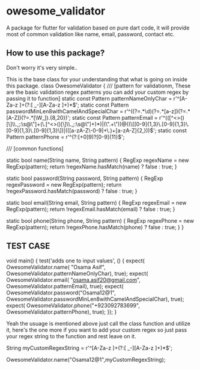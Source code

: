 # owesome_validator

A package for flutter for validation based on pure dart code, it will provide most of common validation like name, email, password, contact etc.

## How to use this package?
Don't worry it's very simple..

This is the base class for your understanding that what is going on inside this package. 
class OwesomeValidator {
  /// [pattern for validationm, These are the basic validation regex patterns you can add your custom regex by passing it to function]
  static const Pattern patternNameOnlyChar =
      r'^[A-Za-z ]+(?:[ _-][A-Za-z ]+)*$';
  static const Pattern passwordMinLen8withCamelAndSpecialChar =
      r'^((?=.*\d)(?=.*[a-z])(?=.*[A-Z])(?=.*[\W_]).{8,20})';
  static const Pattern patternEmail =
      r'^(([^<>()[\]\\.,;:\s@\"]+(\.[^<>()[\]\\.,;:\s@\"]+)*)|(\".+\"))@((\[[0-9]{1,3}\.[0-9]{1,3}\.[0-9]{1,3}\.[0-9]{1,3}\])|(([a-zA-Z\-0-9]+\.)+[a-zA-Z]{2,}))$';
  static const Pattern patternPhone = r'^(?:[+0]9)?[0-9]{11}$';

  /// [common functions]

  static bool name(String name, String pattern) {
    RegExp regexName = new RegExp(pattern);
    return !regexName.hasMatch(name) ? false : true;
  }

  static bool password(String password, String pattern) {
    RegExp regexPassword = new RegExp(pattern);
    return !regexPassword.hasMatch(password) ? false : true;
  }

  static bool email(String email, String pattern) {
    RegExp regexEmail = new RegExp(pattern);
    return !regexEmail.hasMatch(email) ? false : true;
  }

  static bool phone(String phone, String pattern) {
    RegExp regexPhone = new RegExp(pattern);
    return !regexPhone.hasMatch(phone) ? false : true;
  }
}

## TEST CASE

void main() {
  test('adds one to input values', () {
    expect(
        OwesomeValidator.name(
            "Osama Asif", OwesomeValidator.patternNameOnlyChar),
        true);
    expect(
        OwesomeValidator.email(
            "osama.asif20@gmail.com", OwesomeValidator.patternEmail),
        true);
    expect(
        OwesomeValidator.password("Osama12@1",
            OwesomeValidator.passwordMinLen8withCamelAndSpecialChar),
        true);
    expect(
        OwesomeValidator.phone("+923092783699", OwesomeValidator.patternPhone),
        true);
  });
}


Yeah the usuage is mentioned above just call the class function and utilize it,
here's the one more if you want to add your custom regex so just pass your regex string
to the function and rest leave on it.

String myCustomRegexString = r'^[A-Za-z ]+(?:[ _-][A-Za-z ]+)*$';

OwesomeValidator.name("Osama12@1",myCustomRegexString);





